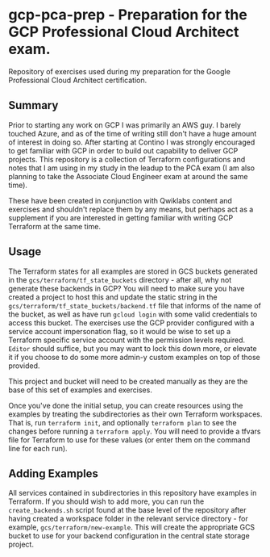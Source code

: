# gcp-pca-prep - Preparation for the GCP Professional Cloud Architect exam.
Repository of exercises used during my preparation for the Google Professional Cloud Architect certification.

## Summary
Prior to starting any work on GCP I was primarily an AWS guy. I barely touched Azure, and as of the time of writing still don't have a huge amount of interest in doing so. After starting at Contino I was strongly encouraged to get familiar with GCP in order to build out capability to deliver GCP projects. This repository is a collection of Terraform configurations and notes that I am using in my study in the leadup to the PCA exam (I am also planning to take the Associate Cloud Engineer exam at around the same time).

These have been created in conjunction with Qwiklabs content and exercises and shouldn't replace them by any means, but perhaps act as a supplement if you are interested in getting familiar with writing GCP Terraform at the same time.


## Usage
The Terraform states for all examples are stored in GCS buckets generated in the `gcs/terraform/tf_state_buckets` directory - after all, why not generate these backends in GCP? You will need to make sure you have created a project to host this and update the static string in the `gcs/terraform/tf_state_buckets/backend.tf` file that informs of the name of the bucket, as well as have run `gcloud login` with some valid credentials to access this bucket. The exercises use the GCP provider configured with a service account impersonation flag, so it would be wise to set up a Terraform specific service account with the permission levels required. `Editor` should suffice, but you may want to lock this down more, or elevate it if you choose to do some more admin-y custom examples on top of those provided.

This project and bucket will need to be created manually as they are the base of this set of examples and exercises.

Once you've done the initial setup, you can create resources using the examples by treating the subdirectories as their own Terraform workspaces. That is, run `terraform init`, and optionally `terraform plan` to see the changes before running a `terraform apply`. You will need to provide a tfvars file for Terraform to use for these values (or enter them on the command line for each run).

## Adding Examples
All services contained in subdirectories in this repository have examples in Terraform. If you should wish to add more, you can run the `create_backends.sh` script found at the base level of the repository after having created a workspace folder in the relevant service directory - for example, `gcs/terraform/new-example`. This will create the appropriate GCS bucket to use for your backend configuration in the central state storage project.